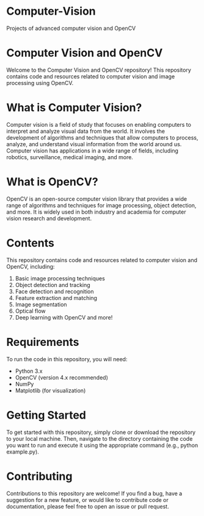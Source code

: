 # Computer-Vision
Projects of advanced computer vision and OpenCV
# Computer Vision and OpenCV

Welcome to the Computer Vision and OpenCV repository! This repository contains code and resources related to computer vision and image processing using OpenCV.

# What is Computer Vision?

Computer vision is a field of study that focuses on enabling computers to interpret and analyze visual data from the world. It involves the development of algorithms and techniques that allow computers to process, analyze, and understand visual information from the world around us. Computer vision has applications in a wide range of fields, including robotics, surveillance, medical imaging, and more.

# What is OpenCV?

OpenCV is an open-source computer vision library that provides a wide range of algorithms and techniques for image processing, object detection, and more. It is widely used in both industry and academia for computer vision research and development.

# Contents

This repository contains code and resources related to computer vision and OpenCV, including:

1. Basic image processing techniques
2. Object detection and tracking
3. Face detection and recognition
4. Feature extraction and matching
5. Image segmentation
6. Optical flow
7. Deep learning with OpenCV
and more!

#  Requirements

To run the code in this repository, you will need:

* Python 3.x
* OpenCV (version 4.x recommended)
* NumPy
* Matplotlib (for visualization)
# Getting Started

To get started with this repository, simply clone or download the repository to your local machine. Then, navigate to the directory containing the code you want to run and execute it using the appropriate command (e.g., python example.py).

# Contributing

Contributions to this repository are welcome! If you find a bug, have a suggestion for a new feature, or would like to contribute code or documentation, please feel free to open an issue or pull request.
